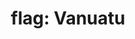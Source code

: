 ---
layout: flags
title: "flag: Vanuatu"
emoji: flag_vanuatu
permalink: 🇻🇺.html
image: assets/img/3moji/flag_vanuatu.png
---